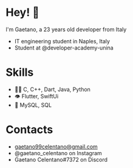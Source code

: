 # Hey! 👋

I'm Gaetano, a 23 years old developer from Italy
- IT engineering student in Naples, Italy 
- Student at @developer-academy-unina

# Skills
  - 👨‍💻 C, C++, Dart, Java, Python
  - 👁️ Flutter, SwiftUi
  - 💾 MySQL, SQL

# Contacts
- gaetano99celentano@gmail.com
- @gaetano_celentano on Instagram
- Gaetano Celentano#7372 on Discord
